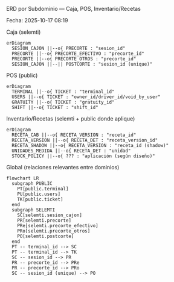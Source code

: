 ﻿ERD por Subdominio — Caja, POS, Inventario/Recetas

Fecha: 2025-10-17 08:19

Caja (selemti)
```mermaid
erDiagram
  SESION_CAJON ||--o{ PRECORTE : "sesion_id"
  PRECORTE ||--o{ PRECORTE_EFECTIVO : "precorte_id"
  PRECORTE ||--o{ PRECORTE_OTROS : "precorte_id"
  SESION_CAJON ||--|| POSTCORTE : "sesion_id (unique)"
```

POS (public)
```mermaid
erDiagram
  TERMINAL ||--o{ TICKET : "terminal_id"
  USERS ||--o{ TICKET : "owner_id/driver_id/void_by_user"
  GRATUITY ||--o{ TICKET : "gratuity_id"
  SHIFT ||--o{ TICKET : "shift_id"
```

Inventario/Recetas (selemti + public donde aplique)
```mermaid
erDiagram
  RECETA_CAB ||--o{ RECETA_VERSION : "receta_id"
  RECETA_VERSION ||--o{ RECETA_DET : "receta_version_id"
  RECETA_SHADOW ||--o{ RECETA_VERSION : "receta_id (shadow)"
  UNIDADES_MEDIDA ||--o{ RECETA_DET : "unidad"
  STOCK_POLICY ||--o{ ??? : "aplicación (según diseño)"
```

Global (relaciones relevantes entre dominios)
```mermaid
flowchart LR
  subgraph PUBLIC
    PT[public.terminal]
    PU[public.users]
    TK[public.ticket]
  end
  subgraph SELEMTI
    SC[selemti.sesion_cajon]
    PR[selemti.precorte]
    PRe[selemti.precorte_efectivo]
    PRo[selemti.precorte_otros]
    PO[selemti.postcorte]
  end
  PT -- terminal_id --> SC
  PT -- terminal_id --> TK
  SC -- sesion_id --> PR
  PR -- precorte_id --> PRe
  PR -- precorte_id --> PRo
  SC -- sesion_id (unique) --> PO
```
